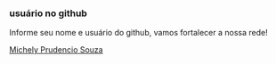 ### usuário no github

Informe seu nome e usuário do github, vamos fortalecer a nossa rede!

[Michely Prudencio Souza](https://github.com/michelypsouza) 